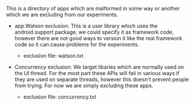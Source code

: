 This is a directory of apps which are malformed in some way or another which we are excluding from our experiments.

- app.Watson exclusion: This is a user library which uses the android.support package, we could specify it as framework code, however there are not good ways to version it like the real framework code so it can cause problems for the experiments.
    - exclusion file: watson.txt

- Concurrency exclusion: We target libaries which are normally used on the UI thread.  For the most part these APIs will fail in various ways if they are used on separate threads, however this doesn't prevent people from trying. For now we are simply excluding these apps.
    - exclusion file: concurrency.txt

